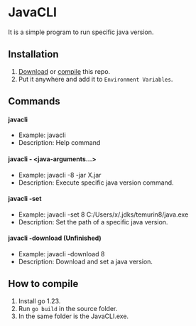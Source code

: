 # JavaCLI

It is a simple program to run specific java version.

## Installation

1. [Download](https://github.com/TonimatasDEV/JavaCLI/releases/tag/1.0.0)
   or [compile](https://github.com/TonimatasDEV/JavaCLI/tree/master?tab=readme-ov-file#how-to-compile) this repo.
2. Put it anywhere and add it to `Environment Variables`.

## Commands

#### javacli

- Example: javacli
- Description: Help command

#### javacli -<version> <java-arguments...>

- Example: javacli -8 -jar X.jar
- Description: Execute specific java version command.

#### javacli -set <version> <path>

- Example: javacli -set 8 C:/Users/x/.jdks/temurin8/java.exe
- Description: Set the path of a specific java version.

#### javacli -download <version> (Unfinished)

- Example: javacli -download 8
- Description: Download and set a java version.

## How to compile

1. Install go 1.23.
2. Run `go build` in the source folder.
3. In the same folder is the JavaCLI.exe.